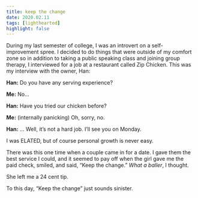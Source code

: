 ```yaml
---
title: keep the change
date: 2020.02.11
tags: [lighthearted]
highlight: false
---
```


During my last semester of college, I was an introvert on a self-improvement spree. I decided to do things that were outside of my comfort zone so in addition to taking a public speaking class and joining group therapy, I interviewed for a job at a restaurant called Zip Chicken. This was my interview with the owner, Han:

**Han:** Do you have any serving experience?

**Me:** No...

**Han:** Have you tried our chicken before?

**Me:** (internally panicking) Oh, sorry, no.

**Han:** … Well, it’s not a hard job. I’ll see you on Monday.

I was ELATED, but of course personal growth is never easy.

There was this one time when a couple came in for a date. I gave them the best service I could, and it seemed to pay off when the girl gave me the paid check, smiled, and said, “Keep the change.” _What a baller_, I thought.

She left me a 24 cent tip.

To this day, “Keep the change” just sounds sinister.